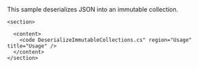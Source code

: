 <?xml version="1.0" encoding="utf-8"?>
<topic id="DeserializeImmutableCollections" revisionNumber="1">
  <developerConceptualDocument xmlns="http://ddue.schemas.microsoft.com/authoring/2003/5" xmlns:xlink="http://www.w3.org/1999/xlink">This sample deserializes JSON into an immutable collection.

    <section>

      <content>
        <code DeserializeImmutableCollections.cs" region="Usage" title="Usage" />
      </content>
    </section>